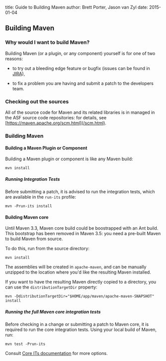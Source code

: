 title: Guide to Building Maven
author: Brett Porter, Jason van Zyl
date: 2015-01-04

<!--
Licensed to the Apache Software Foundation (ASF) under one
or more contributor license agreements.  See the NOTICE file
distributed with this work for additional information
regarding copyright ownership.  The ASF licenses this file
to you under the Apache License, Version 2.0 (the
"License"); you may not use this file except in compliance
with the License.  You may obtain a copy of the License at

    http://www.apache.org/licenses/LICENSE-2.0

Unless required by applicable law or agreed to in writing,
software distributed under the License is distributed on an
"AS IS" BASIS, WITHOUT WARRANTIES OR CONDITIONS OF ANY
KIND, either express or implied.  See the License for the
specific language governing permissions and limitations
under the License.
-->

## Building Maven

### Why would I want to build Maven?

 Building Maven (or a plugin, or any component) yourself is for one of two reasons:

- to try out a bleeding edge feature or bugfix (issues can be found in [JIRA](/issue-management.html)),

- to fix a problem you are having and submit a patch to the developers team.

### Checking out the sources

 All of the source code for Maven and its related libraries is in managed in the ASF source code repositories: for details, see [https://maven.apache.org/scm.html](/scm.html).

### Building Maven

#### Building a Maven Plugin or Component

 Building a Maven plugin or component is like any Maven build:

```
mvn install
```

##### Running Integration Tests

 Before submitting a patch, it is advised to run the integration tests, which are available in the `run-its` profile:

```
mvn -Prun-its install
```

#### Building Maven core

 Until Maven 3.3, Maven core build could be boostrapped with an Ant build. This bootstrap has been removed in Maven 3.5: you need a pre-built Maven to build Maven from source.

 To do this, run from the source directory:

```
mvn install
```

 The assemblies will be created in `apache-maven`, and can be manually unzipped to the location where you'd like the resulting Maven installed.

 If you want to have the resulting Maven directly copied to a directory, you can use the `distributionTargetDir` property:

```
mvn -DdistributionTargetDir="$HOME/app/maven/apache-maven-SNAPSHOT" install
```

##### Running the full Maven core integration tests

 Before checking in a change or submitting a patch to Maven core, it is required to run the core integration tests. Using your local build of Maven, run:

```
mvn test -Prun-its
```

 Consult [Core ITs documentation](/core-its/) for more options.
